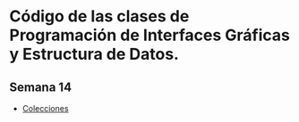 # Código de las clases de Programación de Interfaces Gráficas y Estructura de Datos.
## Semana 14
- [Colecciones](/clases/semana14/Colecciones.java)
